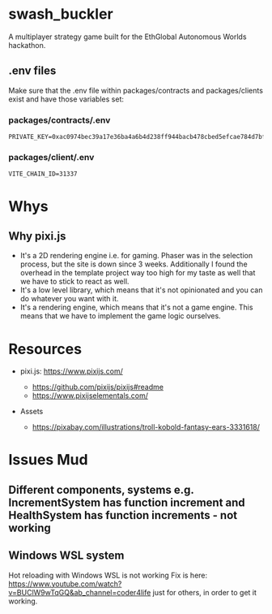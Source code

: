 # swash_buckler
A multiplayer strategy game built for the EthGlobal Autonomous Worlds hackathon.

## .env files
Make sure that the .env file within packages/contracts and packages/clients exist and have those variables set:

### packages/contracts/.env
```
PRIVATE_KEY=0xac0974bec39a17e36ba4a6b4d238ff944bacb478cbed5efcae784d7bf4f2ff80
```
### packages/client/.env
```
VITE_CHAIN_ID=31337
```

# Whys

## Why pixi.js
- It's a 2D rendering engine i.e. for gaming. Phaser was in the selection process, but the site is down since 3 weeks.
  Additionally I found the overhead in the template project way too high for my taste as well that we have to stick to react as well.
- It's a low level library, which means that it's not opinionated and you can do whatever you want with it.
- It's a rendering engine, which means that it's not a game engine. This means that we have to implement the game logic ourselves.

# Resources
- pixi.js: https://www.pixijs.com/
  - https://github.com/pixijs/pixijs#readme
  - https://www.pixijselementals.com/
  

- Assets
  - https://pixabay.com/illustrations/troll-kobold-fantasy-ears-3331618/

# Issues Mud

## Different components, systems e.g. IncrementSystem has function increment and HealthSystem has function increments - not working

## Windows WSL system 
Hot reloading with Windows WSL is not working
Fix is here: https://www.youtube.com/watch?v=BUClW9wTqGQ&ab_channel=coder4life just for others, in order to get it working.


